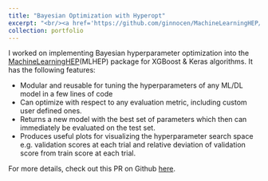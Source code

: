 ```yaml
---
title: "Bayesian Optimization with Hyperopt"
excerpt: "<br/><a href='https://github.com/ginnocen/MachineLearningHEP/pull/629'>https://github.com/ginnocen/MachineLearningHEP/pull/629</a><br/><img src='../images/bayesian_opt_plots.png'>"
collection: portfolio
---
```


I worked on implementing Bayesian hyperparameter optimization into the [MachineLearningHEP](https://github.com/ginnocen/MachineLearningHEP)(MLHEP) package for XGBoost & Keras algorithms. It has the following features:
* Modular and reusable for tuning the hyperparameters of any ML/DL model in a few lines of code
* Can optimize with respect to any evaluation metric, including custom user defined ones.
* Returns a new model with the best set of parameters which then can immediately be evaluated on the test set.
* Produces useful plots for visualizing the hyperparameter search space e.g. validation scores at each trial and relative deviation of validation score from train score at each trial.

For more details, check out this PR on Github [here](https://github.com/ginnocen/MachineLearningHEP/pull/629).